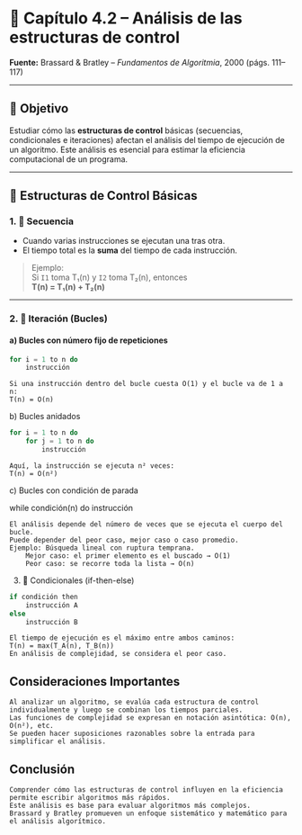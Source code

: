   # 📘 Capítulo 4.2 – Análisis de las estructuras de control
**Fuente:** Brassard & Bratley – *Fundamentos de Algoritmia*, 2000 (págs. 111–117)

---

## 🎯 Objetivo

Estudiar cómo las **estructuras de control** básicas (secuencias, condicionales e iteraciones) afectan el análisis del tiempo de ejecución de un algoritmo. Este análisis es esencial para estimar la eficiencia computacional de un programa.

---

## 🧱 Estructuras de Control Básicas

### 1. 📜 **Secuencia**

- Cuando varias instrucciones se ejecutan una tras otra.
- El tiempo total es la **suma** del tiempo de cada instrucción.
  
> Ejemplo:  
> Si `I1` toma T₁(n) y `I2` toma T₂(n), entonces  
> **T(n) = T₁(n) + T₂(n)**

---

### 2. 🔁 **Iteración (Bucles)**

#### a) Bucles con número fijo de repeticiones

```java
for i = 1 to n do
    instrucción
```
    Si una instrucción dentro del bucle cuesta O(1) y el bucle va de 1 a n:
    T(n) = O(n)

b) Bucles anidados
```java
for i = 1 to n do
    for j = 1 to n do
        instrucción
```
    Aquí, la instrucción se ejecuta n² veces:
    T(n) = O(n²)

c) Bucles con condición de parada

while condición(n) do
    instrucción

    El análisis depende del número de veces que se ejecuta el cuerpo del bucle.
    Puede depender del peor caso, mejor caso o caso promedio.
    Ejemplo: Búsqueda lineal con ruptura temprana.
        Mejor caso: el primer elemento es el buscado → O(1)
        Peor caso: se recorre toda la lista → O(n)

3. 🔀 Condicionales (if-then-else)
```java
if condición then
    instrucción A
else
    instrucción B
```
    El tiempo de ejecución es el máximo entre ambos caminos:
    T(n) = max(T_A(n), T_B(n))
    En análisis de complejidad, se considera el peor caso.

## Consideraciones Importantes

    Al analizar un algoritmo, se evalúa cada estructura de control individualmente y luego se combinan los tiempos parciales.
    Las funciones de complejidad se expresan en notación asintótica: O(n), O(n²), etc.
    Se pueden hacer suposiciones razonables sobre la entrada para simplificar el análisis.

## Conclusión
    Comprender cómo las estructuras de control influyen en la eficiencia permite escribir algoritmos más rápidos.
    Este análisis es base para evaluar algoritmos más complejos.
    Brassard y Bratley promueven un enfoque sistemático y matemático para el análisis algorítmico.
